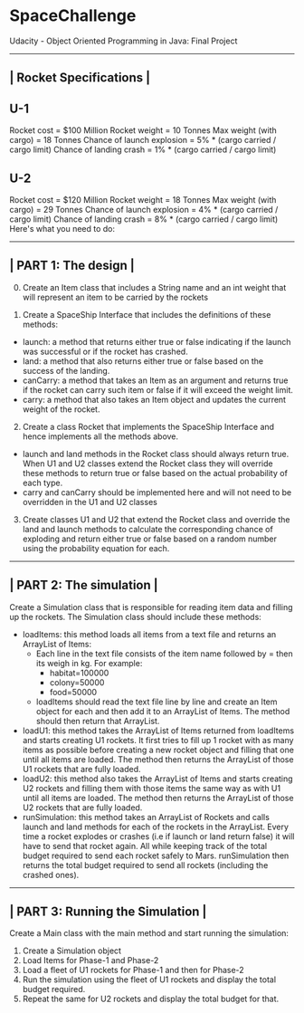 # SpaceChallenge
Udacity - Object Oriented Programming in Java: Final Project

-------------------------
| Rocket Specifications |
-------------------------
U-1
---
Rocket cost = $100 Million
Rocket weight = 10 Tonnes
Max weight (with cargo) = 18 Tonnes
Chance of launch explosion = 5% * (cargo carried / cargo limit)
Chance of landing crash = 1% * (cargo carried / cargo limit)

U-2
---
Rocket cost = $120 Million
Rocket weight = 18 Tonnes
Max weight (with cargo) = 29 Tonnes
Chance of launch explosion = 4% * (cargo carried / cargo limit)
Chance of landing crash = 8% * (cargo carried / cargo limit)
Here's what you need to do:


----------------------
| PART 1: The design |
----------------------
0. Create an Item class that includes a String name and an int weight that will represent an item to be carried by the rockets

1. Create a SpaceShip Interface that includes the definitions of these methods:
- launch: a method that returns either true or false indicating if the launch was successful or if the rocket has crashed.
- land: a method that also returns either true or false based on the success of the landing.
- canCarry: a method that takes an Item as an argument and returns true if the rocket can carry such item or false if it will exceed the weight limit.
- carry: a method that also takes an Item object and updates the current weight of the rocket.

2. Create a class Rocket that implements the SpaceShip Interface and hence implements all the methods above.
- launch and land methods in the Rocket class should always return true. When U1 and U2 classes extend the Rocket class they will override these methods to return true or false based on the actual probability of each type.
- carry and canCarry should be implemented here and will not need to be overridden in the U1 and U2 classes

3. Create classes U1 and U2 that extend the Rocket class and override the land and launch methods to calculate the corresponding chance of exploding and return either true or false based on a random number using the probability equation for each.

--------------------------
| PART 2: The simulation |
--------------------------
Create a Simulation class that is responsible for reading item data and filling up the rockets. The Simulation class should include these methods:

- loadItems: this method loads all items from a text file and returns an ArrayList of Items:
    - Each line in the text file consists of the item name followed by = then its weigh in kg. For example:
        - habitat=100000
        - colony=50000
        - food=50000
    - loadItems should read the text file line by line and create an Item object for each and then add it to an ArrayList of Items. The method should then return that ArrayList.
- loadU1: this method takes the ArrayList of Items returned from loadItems and starts creating U1 rockets. It first tries to fill up 1 rocket with as many items as possible before creating a new rocket object and filling that one until all items are loaded. The method then returns the ArrayList of those U1 rockets that are fully loaded.
- loadU2: this method also takes the ArrayList of Items and starts creating U2 rockets and filling them with those items the same way as with U1 until all items are loaded. The method then returns the ArrayList of those U2 rockets that are fully loaded.
- runSimulation: this method takes an ArrayList of Rockets and calls launch and land methods for each of the rockets in the ArrayList. Every time a rocket explodes or crashes (i.e if launch or land return false) it will have to send that rocket again. All while keeping track of the total budget required to send each rocket safely to Mars. runSimulation then returns the total budget required to send all rockets (including the crashed ones).

----------------------------------
| PART 3: Running the Simulation |
----------------------------------
Create a Main class with the main method and start running the simulation:

1. Create a Simulation object
2. Load Items for Phase-1 and Phase-2
3. Load a fleet of U1 rockets for Phase-1 and then for Phase-2
4. Run the simulation using the fleet of U1 rockets and display the total budget required.
5. Repeat the same for U2 rockets and display the total budget for that.
